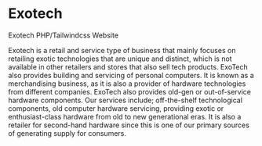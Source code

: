 # Exotech
Exotech PHP/Tailwindcss Website

Exotech is a retail and service type of business that mainly focuses on retailing exotic technologies that are unique and distinct, which is not available in other retailers and stores that also sell tech products. ExoTech also provides building and servicing of personal computers. It is known as a merchandising business, as it is also a provider of hardware technologies from different companies. ExoTech also provides old-gen or out-of-service hardware components. Our services include; off-the-shelf technological components, old computer hardware servicing, providing exotic or enthusiast-class hardware from old to new generational eras. It is also a retailer for second-hand hardware since this is one of our primary sources of generating supply for consumers.
